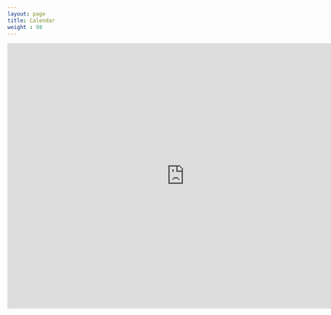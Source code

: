 ```yaml
---
layout: page
title: Calendar
weight : 98
---
```


<iframe src="https://www.google.com/calendar/embed?title=Denise%20Case&amp;height=600&amp;wkst=1&amp;bgcolor=%23FFFFFF&amp;src=0er87l3l5ld4tha2egr07a8cdo%40group.calendar.google.com&amp;color=%23125A12&amp;src=uf7dppt0isnqbb9lvbn0l704k4%40group.calendar.google.com&amp;color=%23182C57&amp;src=denisecase%40gmail.com&amp;color=%2323164E&amp;src=jh0tckgffvdecqhjdvn44utm14%40group.calendar.google.com&amp;color=%23125A12&amp;src=rfb91oc6bci9qjgptt33re96ek%40group.calendar.google.com&amp;color=%23125A12&amp;src=b7b4ak9gco87j53uug3ksdchjk%40group.calendar.google.com&amp;color=%23125A12&amp;src=m3e4ptqnkflb89iichmtgbnn48%40group.calendar.google.com&amp;color=%23125A12&amp;src=nror912319dp73fq48te98eod8%40group.calendar.google.com&amp;color=%23125A12&amp;src=a3omnk8se8pnimhlo4ravu8i9k%40group.calendar.google.com&amp;color=%23125A12&amp;src=it120uglolp1h6ckivcdpdn04o%40group.calendar.google.com&amp;color=%23125A12&amp;src=en.usa%23holiday%40group.v.calendar.google.com&amp;color=%230F4B38&amp;ctz=America%2FChicago" style=" border-width:0 " width="800" height="600" frameborder="0" scrolling="no"></iframe>








